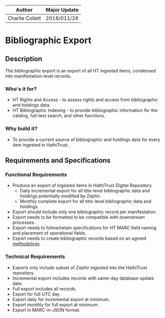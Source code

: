 | Author | Major Update |
| --- | --- |
| Charlie Collett | 2018/011/26 |

# Bibliographic Export

## Description
The bibliographic export is an export of all HT ingested items, condensed into manifestation-level records.

### Who's it for?
* HT Rights and Access - to assess rights and access from bibliographic and holdings data.
* HT Bibliographic Indexing - to provide bibliographic information for the catalog, full-text search, and other functions.

### Why build it?
* To provide a current source of bibliographic and holdings data for every item ingested in HathiTrust.

## Requirements and Specifications

### Functional Requirements
* Produce an export of ingested items in HathiTrust Digital Repository
  * Daily incremental export for all title-level bibliographic data and holdings potentially modified by Zephir.
  * Monthly complete export for all title-level bibliographic data and holdings.
* Export should include only one bibliographic record per manifestation.
* Export needs to be formatted to be compatible with downstream processes.
* Export needs to follow/retain specifications for HT MARC field naming and placement of operational fields.
* Export needs to create bibliographic records based on an agreed [methodology](BIBLIO-METHODOLOGY.md).

### Technical Requirements
* Exports only include subset of Zephir ingested into the HathiTrust repository.
* Incremental export includes records with same-day database update date.
* Full export includes all records.
* Export for full UTC day.
* Export daily for incremental export at minimum.
* Export monthly for full export at minimum.
* Export in MARC-in-JSON format.
